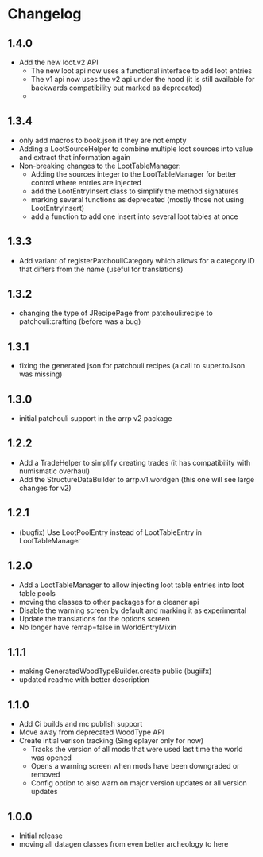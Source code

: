 # Changelog

## 1.4.0

* Add the new loot.v2 API
  * The new loot api now uses a functional interface to add loot entries
  * The v1 api now uses the v2 api under the hood (it is still available for backwards compatibility but marked as deprecated)
  * 

## 1.3.4

* only add macros to book.json if they are not empty
* Adding a LootSourceHelper to combine multiple loot sources into value and extract that information again
* Non-breaking changes to the LootTableManager:
  * Adding the sources integer to the LootTableManager for better control where entries are injected
  * add the LootEntryInsert class to simplify the method signatures
  * marking several functions as deprecated (mostly those not using LootEntryInsert)
  * add a function to add one insert into several loot tables at once

## 1.3.3

* Add variant of registerPatchouliCategory which allows for a category ID that differs from the name (useful for translations)

## 1.3.2

* changing the type of JRecipePage from patchouli:recipe to patchouli:crafting (before was a bug)

## 1.3.1

* fixing the generated json for patchouli recipes (a call to super.toJson was missing)

## 1.3.0

* initial patchouli support in the arrp v2 package

## 1.2.2

* Add a TradeHelper to simplify creating trades (it has compatibility with numismatic overhaul)
* Add the StructureDataBuilder to arrp.v1.wordgen (this one will see large changes for v2)

## 1.2.1

* (bugfix) Use LootPoolEntry instead of LootTableEntry in LootTableManager

## 1.2.0

* Add a LootTableManager to allow injecting loot table entries into loot table pools
* moving the classes to other packages for a cleaner api
* Disable the warning screen by default and marking it as experimental
* Update the translations for the options screen
* No longer have remap=false in WorldEntryMixin

## 1.1.1

* making GeneratedWoodTypeBuilder.create public (bugiifx)
* updated readme with better description

## 1.1.0

* Add Ci builds and mc publish support
* Move away from deprecated WoodType API
* Create intial verison tracking (Singleplayer only for now)
  * Tracks the version of all mods that were used last time the world was opened
  * Opens a warning screen when mods have been downgraded or removed
  * Config option to also warn on major version updates or all version updates

## 1.0.0

* Initial release
* moving all datagen classes from even better archeology to here
